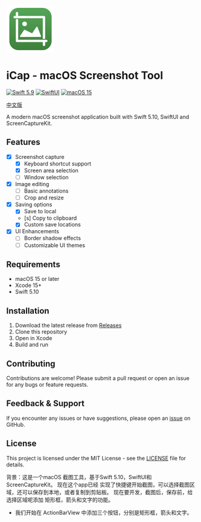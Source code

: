 
![](iCap/Assets.xcassets/AppIcon.appiconset/icon_128x128.png)

# iCap - macOS Screenshot Tool

[![Swift 5.9](https://img.shields.io/badge/Swift-5.10-ED523F.svg?style=flat)](https://swift.org/) [![SwiftUI](https://img.shields.io/badge/SwiftUI-✓-orange)](https://developer.apple.com/xcode/swiftui/) [![macOS 15](https://img.shields.io/badge/macOS15-Compatible-green)](https://www.apple.com/macos/monterey/)

[中文版](README_CN.md)

A modern macOS screenshot application built with Swift 5.10, SwiftUI and ScreenCaptureKit.

## Features

- [x] Screenshot capture
  - [x] Keyboard shortcut support
  - [x] Screen area selection
  - [ ] Window selection
- [x] Image editing
  - [ ] Basic annotations
  - [ ] Crop and resize
- [x] Saving options
  - [x] Save to local
  - [s] Copy to clipboard
  - [x] Custom save locations
- [x] UI Enhancements
  - [ ] Border shadow effects
  - [ ] Customizable UI themes

## Requirements

- macOS 15 or later
- Xcode 15+
- Swift 5.10

## Installation

1. Download the latest release from [Releases](https://github.com/wflixu/iCap/releases)
2. Clone this repository
3. Open in Xcode
4. Build and run

## Contributing
Contributions are welcome! Please submit a pull request or open an issue for any bugs or feature requests.

## Feedback & Support
If you encounter any issues or have suggestions, please open an [issue](https://github.com/wflixu/iCap/issues) on GitHub.

## License
This project is licensed under the MIT License - see the [LICENSE](LICENSE) file for details.



背景：这是一个macOS 截图工具，基于Swift 5.10，SwiftUI和ScreenCaptureKit。
现在这个app已经 实现了快捷键开始截图，可以选择截图区域，还可以保存到本地，或者复制到剪贴板。
现在要开发，截图后，保存前，给选择区域呢添加 矩形框，箭头和文字的功能。
 - 我们开始在 ActionBarView 中添加三个按钮，分别是矩形框，箭头和文字。